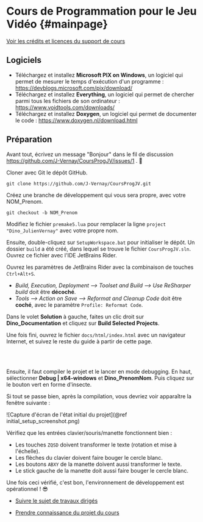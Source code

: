 # Cours de Programmation pour le Jeu Vidéo {#mainpage}

[Voir les crédits et licences du support de cours](assets/CREDITS.md)

## Logiciels

- Téléchargez et installez **Microsoft PIX on Windows**, un logiciel qui permet de
  mesurer le temps d'exécution d'un programme : https://devblogs.microsoft.com/pix/download/
- Téléchargez et installez **Everything**, un logiciel qui permet de
  chercher parmi tous les fichiers de son ordinateur : https://www.voidtools.com/downloads/
- Téléchargez et installez **Doxygen**, un logiciel qui permet de documenter le code :
  https://www.doxygen.nl/download.html

## Préparation

Avant tout, écrivez un message "Bonjour" dans le fil de discussion https://github.com/J-Vernay/CoursProgJV/issues/1 . 👋

Cloner avec Git le dépôt GitHub.

```
git clone https://github.com/J-Vernay/CoursProgJV.git
```

Créez une branche de développement qui vous sera propre, avec votre NOM_Prenom.

```
git checkout -b NOM_Prenom
```

Modifiez le fichier `premake5.lua` pour remplacer la ligne
`project "Dino_JulienVernay"` avec votre propre nom.

Ensuite, double-cliquez sur `SetupWorkspace.bat` pour initialiser le dépôt.
Un dossier `build` a été créé, dans lequel se trouve le fichier `CoursProgJV.sln`.
Ouvrez ce fichier avec l'IDE JetBrains Rider.

Ouvrez les paramètres de JetBrains Rider avec la combinaison de touches `Ctrl+Alt+S`.

- *Build, Execution, Deployment --> Toolset and Build --> Use ReSharper build*
  doit être **décoché**.
- *Tools --> Action on Save --> Reformat and Cleanup Code* doit être **coché**,
  avec le paramètre `Profile: Reformat Code`.

Dans le volet **Solution** à gauche, faites un clic droit sur **Dino_Documentation**
et cliquez sur **Build Selected Projects**.

Une fois fini, ouvrez le fichier `docs/html/index.html` avec un navigateur Internet,
et suivez le reste du guide à partir de cette page.

<br/><br/>

Ensuite, il faut compiler le projet et le lancer en mode debugging.
En haut, sélectionner **Debug | x64-windows** et **Dino_PrenomNom**.
Puis cliquez sur le bouton vert en forme d'insecte.

Si tout se passe bien, après la compilation, vous devriez voir apparaître
la fenêtre suivante :

![Capture d'écran de l'état initial du projet](@ref initial_setup_screenshot.png)

Vérifiez que les entrées clavier/souris/manette fonctionnent bien :

* Les touches `ZQSD` doivent transformer le texte (rotation et mise à l'échelle).
* Les flèches du clavier doivent faire bouger le cercle blanc.
* Les boutons `ABXY` de la manette doivent aussi transformer le texte.
* Le stick gauche de la manette doit aussi faire bouger le cercle blanc.

Une fois ceci vérifié, c'est bon, l'environnement de développement
est opérationnel ! 😎

* [Suivre le sujet de travaux dirigés](docs/cours/travaux_diriges.md)

* [Prendre connaissance du projet du cours](docs/cours/projet_dinoranch.md)